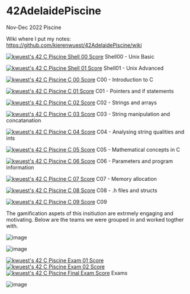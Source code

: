 # 42AdelaidePiscine
Nov-Dec 2022 Piscine

Wiki where I put my notes: https://github.com/kierenwuest/42AdelaidePiscine/wiki

[![kwuest's 42 C Piscine Shell 00 Score](https://badge42.vercel.app/api/v2/clb55h6z600300fkzy9cemaa4/project/2886498)](https://github.com/JaeSeoKim/badge42) Shell00 - Unix Basic

[![kwuest's 42 C Piscine Shell 01 Score](https://badge42.vercel.app/api/v2/clb55h6z600300fkzy9cemaa4/project/2900198)](https://github.com/JaeSeoKim/badge42) Shell01 - Unix Advanced

[![kwuest's 42 C Piscine C 00 Score](https://badge42.vercel.app/api/v2/clb55h6z600300fkzy9cemaa4/project/2893436)](https://github.com/JaeSeoKim/badge42) 
C00 - Introduction to C

[![kwuest's 42 C Piscine C 01 Score](https://badge42.vercel.app/api/v2/clb55h6z600300fkzy9cemaa4/project/2904556)](https://github.com/JaeSeoKim/badge42) 
C01 - Pointers and if statements

[![kwuest's 42 C Piscine C 02 Score](https://badge42.vercel.app/api/v2/clb55h6z600300fkzy9cemaa4/project/2906558)](https://github.com/JaeSeoKim/badge42) 
C02 - Strings and arrays

[![kwuest's 42 C Piscine C 03 Score](https://badge42.vercel.app/api/v2/clb55h6z600300fkzy9cemaa4/project/2909193)](https://github.com/JaeSeoKim/badge42)
C03 - String manipulation and concatanation 

[![kwuest's 42 C Piscine C 04 Score](https://badge42.vercel.app/api/v2/clb55h6z600300fkzy9cemaa4/project/2909194)](https://github.com/JaeSeoKim/badge42) 
C04 - Analysing string qualities and ints

[![kwuest's 42 C Piscine C 05 Score](https://badge42.vercel.app/api/v2/clb55h6z600300fkzy9cemaa4/project/2911544)](https://github.com/JaeSeoKim/badge42) 
C05 - Mathematical concepts in C

[![kwuest's 42 C Piscine C 06 Score](https://badge42.vercel.app/api/v2/clb55h6z600300fkzy9cemaa4/project/2911560)](https://github.com/JaeSeoKim/badge42) 
C06 - Parameters and program information

[![kwuest's 42 C Piscine C 07 Score](https://badge42.vercel.app/api/v2/clb55h6z600300fkzy9cemaa4/project/2912625)](https://github.com/JaeSeoKim/badge42) 
C07 - Memory allocation 

[![kwuest's 42 C Piscine C 08 Score](https://badge42.vercel.app/api/v2/clb55h6z600300fkzy9cemaa4/project/2912884)](https://github.com/JaeSeoKim/badge42) 
C08 - .h files and structs

[![kwuest's 42 C Piscine C 09 Score](https://badge42.vercel.app/api/v2/clb55h6z600300fkzy9cemaa4/project/2914797)](https://github.com/JaeSeoKim/badge42) C09 

The gamification aspets of this insitiution are extrmely engaging and motivating. Below are the teams we were grouped in and worked togther with.

![image](https://user-images.githubusercontent.com/112849006/208248013-1a5d6dd7-22e8-492e-af4b-e86b0762f02c.png)

![image](https://user-images.githubusercontent.com/112849006/208247982-cd99c97a-92b7-48fc-a001-96a704024cdd.png)

[![kwuest's 42 C Piscine Exam 01 Score](https://badge42.vercel.app/api/v2/clb55h6z600300fkzy9cemaa4/project/2900746)](https://github.com/JaeSeoKim/badge42)
[![kwuest's 42 C Piscine Exam 02 Score](https://badge42.vercel.app/api/v2/clb55h6z600300fkzy9cemaa4/project/2905455)](https://github.com/JaeSeoKim/badge42)
[![kwuest's 42 C Piscine Final Exam Score](https://badge42.vercel.app/api/v2/clb55h6z600300fkzy9cemaa4/project/2912589)](https://github.com/JaeSeoKim/badge42)
Exams

![image](https://user-images.githubusercontent.com/112849006/208248685-984bed7a-308b-4358-b422-617f8f7acfcf.png)

